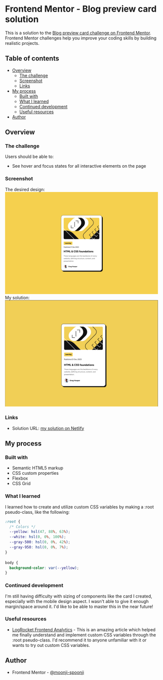 # Frontend Mentor - Blog preview card solution

This is a solution to the [Blog preview card challenge on Frontend Mentor](https://www.frontendmentor.io/challenges/blog-preview-card-ckPaj01IcS). Frontend Mentor challenges help you improve your coding skills by building realistic projects. 

## Table of contents

- [Overview](#overview)
  - [The challenge](#the-challenge)
  - [Screenshot](#screenshot)
  - [Links](#links)
- [My process](#my-process)
  - [Built with](#built-with)
  - [What I learned](#what-i-learned)
  - [Continued development](#continued-development)
  - [Useful resources](#useful-resources)
- [Author](#author)

## Overview
### The challenge

Users should be able to:

- See hover and focus states for all interactive elements on the page

### Screenshot

The desired design:
![the desktop design by Frontend Mentor](./design/desktop-design.jpg)
My solution:
![my screenshot for a 1440px screen](./my_solution.png)

### Links

- Solution URL: [my solution on Netlify](https://netlify.com)

## My process

### Built with

- Semantic HTML5 markup
- CSS custom properties
- Flexbox
- CSS Grid

### What I learned

I learned how to create and utilize custom CSS variables by making a :root pseudo-class, like the following:


```css
:root {
  /* Colors */
  --yellow: hsl(47, 88%, 63%);
  --white: hsl(0, 0%, 100%);
  --gray-500: hsl(0, 0%, 42%);
  --gray-950: hsl(0, 0%, 7%);
}

body {
  background-color: var(--yellow);
}
```

### Continued development

I'm still having difficulty with sizing of components like the card I created, especially with the mobile design aspect. I wasn't able to give it enough margin/space around it. I'd like to be able to master this in the near future!

### Useful resources

- [LogRocket Frontend Analytics](https://blog.logrocket.com/how-to-use-css-variables-like-a-pro/) - This is an amazing article which helped me finally understand and implement custom CSS variables through the :root pseudo-class. I'd recommend it to anyone unfamiliar with it or wants to try out custom CSS variables.

## Author

- Frontend Mentor - [@moonji-spoonji](https://www.frontendmentor.io/profile/moonji-spoonji)
